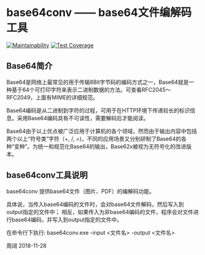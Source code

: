 # base64conv —— base64文件编解码工具
[![Maintainability](https://api.codeclimate.com/v1/badges/62fc1698aec14ce44d9c/maintainability)](https://codeclimate.com/github/zhoukuo/base64conv/maintainability)
[![Test Coverage](https://api.codeclimate.com/v1/badges/62fc1698aec14ce44d9c/test_coverage)](https://codeclimate.com/github/zhoukuo/base64conv/test_coverage)
## Base64简介

Base64是网络上最常见的用于传输8Bit字节码的编码方式之一，Base64就是一种基于64个可打印字符来表示二进制数据的方法。可查看RFC2045～RFC2049，上面有MIME的详细规范。

Base64编码是从二进制到字符的过程，可用于在HTTP环境下传递较长的标识信息。采用Base64编码具有不可读性，需要解码后才能阅读。

Base64由于以上优点被广泛应用于计算机的各个领域，然而由于输出内容中包括两个以上“符号类”字符（+, /, =)，不同的应用场景又分别研制了Base64的各种“变种”。为统一和规范化Base64的输出，Base62x被视为无符号化的改进版本。


## base64conv工具说明

base64conv 提供base64文件（图片、PDF）的编解码功能。

具体说，当传入base64编码的文件时，会对base64文件解码，然后写入到output指定的文件中；
相反，如果传入为非base64编码的文件，程序会对文件进行base64编码，并写入到output指定的文件中。

在命令行下执行: base64conv.exe -input <文件名> -output <文件名>


周阔
2018-11-28
